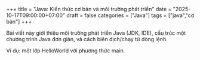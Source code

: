 +++
title = "Java: Kiến thức cơ bản và môi trường phát triển"
date = "2025-10-17T09:00:00+07:00"
draft = false
categories = ["Java"]
tags = ["java","cơ bản"]
+++

Bài viết này giới thiệu môi trường phát triển Java (JDK, IDE), cấu trúc một chương trình Java đơn giản, và cách biên dịch/chạy từ dòng lệnh.

Ví dụ: một lớp HelloWorld với phương thức main.
